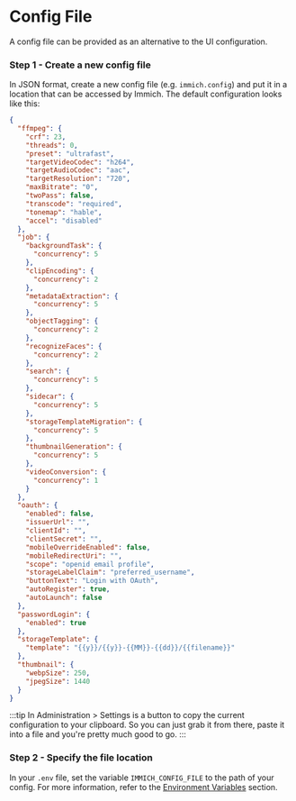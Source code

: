 # Config File

A config file can be provided as an alternative to the UI configuration.

### Step 1 - Create a new config file

In JSON format, create a new config file (e.g. `immich.config`) and put it in a location that can be accessed by Immich.
The default configuration looks like this:

```json
{
  "ffmpeg": {
    "crf": 23,
    "threads": 0,
    "preset": "ultrafast",
    "targetVideoCodec": "h264",
    "targetAudioCodec": "aac",
    "targetResolution": "720",
    "maxBitrate": "0",
    "twoPass": false,
    "transcode": "required",
    "tonemap": "hable",
    "accel": "disabled"
  },
  "job": {
    "backgroundTask": {
      "concurrency": 5
    },
    "clipEncoding": {
      "concurrency": 2
    },
    "metadataExtraction": {
      "concurrency": 5
    },
    "objectTagging": {
      "concurrency": 2
    },
    "recognizeFaces": {
      "concurrency": 2
    },
    "search": {
      "concurrency": 5
    },
    "sidecar": {
      "concurrency": 5
    },
    "storageTemplateMigration": {
      "concurrency": 5
    },
    "thumbnailGeneration": {
      "concurrency": 5
    },
    "videoConversion": {
      "concurrency": 1
    }
  },
  "oauth": {
    "enabled": false,
    "issuerUrl": "",
    "clientId": "",
    "clientSecret": "",
    "mobileOverrideEnabled": false,
    "mobileRedirectUri": "",
    "scope": "openid email profile",
    "storageLabelClaim": "preferred_username",
    "buttonText": "Login with OAuth",
    "autoRegister": true,
    "autoLaunch": false
  },
  "passwordLogin": {
    "enabled": true
  },
  "storageTemplate": {
    "template": "{{y}}/{{y}}-{{MM}}-{{dd}}/{{filename}}"
  },
  "thumbnail": {
    "webpSize": 250,
    "jpegSize": 1440
  }
}
```

:::tip
In Administration > Settings is a button to copy the current configuration to your clipboard.
So you can just grab it from there, paste it into a file and you're pretty much good to go.
:::

### Step 2 - Specify the file location

In your `.env` file, set the variable `IMMICH_CONFIG_FILE` to the path of your config.
For more information, refer to the [Environment Variables](https://docs.immich.app/docs/install/environment-variables) section.
